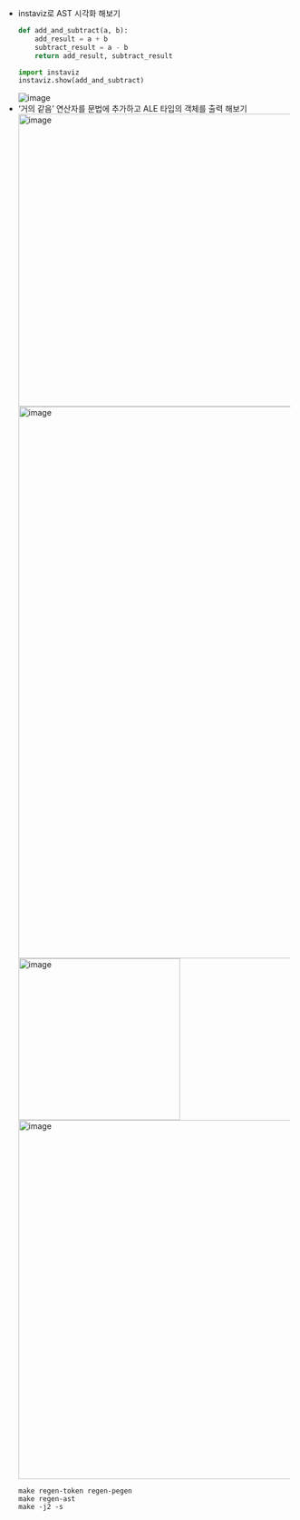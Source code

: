 - instaviz로 AST 시각화 해보기
    ```python
    def add_and_subtract(a, b):
        add_result = a + b
        subtract_result = a - b
        return add_result, subtract_result

    import instaviz
    instaviz.show(add_and_subtract)
    ```
    ![image](https://github.com/heehehe/CPython-Guide/assets/41580746/7f8455e4-cdd2-43b4-9db8-ef23479f72c6)
- ‘거의 같음’ 연산자를 문법에 추가하고 ALE 타입의 객체를 출력 해보기
    <br><img width="516" alt="image" src="https://github.com/heehehe/CPython-Guide/assets/41580746/e8ee0969-a734-416c-b9cb-08158fb5055c">
    <br><img width="973" alt="image" src="https://github.com/heehehe/CPython-Guide/assets/41580746/5dfacd63-035e-47ad-9e05-1aa6cd6cb995">
    <br><img width="285" alt="image" src="https://github.com/heehehe/CPython-Guide/assets/41580746/b63feac4-0b0f-485d-ab3f-8772e3307026">
    <br><img width="633" alt="image" src="https://github.com/heehehe/CPython-Guide/assets/41580746/42a585d1-1400-4ca2-9325-b201e9acb6a3">
    ```
    make regen-token regen-pegen
    make regen-ast
    make -j2 -s
    ```
